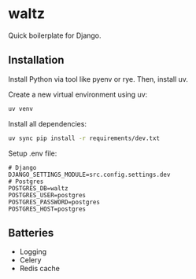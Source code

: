 # waltz

Quick boilerplate for Django.

## Installation

Install Python via tool like pyenv or rye. Then, install uv.

Create a new virtual environment using uv:

```bash
uv venv
```

Install all dependencies:

```bash
uv sync pip install -r requirements/dev.txt
```

Setup .env file:

```
# Django
DJANGO_SETTINGS_MODULE=src.config.settings.dev
# Postgres
POSTGRES_DB=waltz
POSTGRES_USER=postgres
POSTGRES_PASSWORD=postgres
POSTGRES_HOST=postgres
```

## Batteries

- Logging
- Celery
- Redis cache
